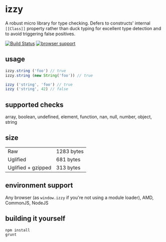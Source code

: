 # izzy

A robust micro library for type checking. Defers to constructs' internal `[[Class]]` property rather than duck typing for excellent type detection and to avoid triggering false positives.

[![Build Status](https://travis-ci.org/eighttrackmind/izzy.png)](https://travis-ci.org/eighttrackmind/izzy.png)
[![browser support](https://ci.testling.com/eighttrackmind/izzy.png)](https://ci.testling.com/eighttrackmind/izzy)

## usage

```js
izzy.string ('foo') // true
izzy.string (new String('foo')) // true

izzy ('string', 'foo') // true
izzy ('string', 42) // false
```

## supported checks

array, boolean, undefined, element, function, nan, null, number, object, string

## size

|						|				|
|-----------------------|---------------|
| Raw					| 1283 bytes	|
| Uglified				| 681 bytes		|
| Uglified + gzipped	| 313 bytes		|

## environment support

Any browser (as `window.izzy` if you're not using a module loader), AMD, CommonJS, NodeJS

## building it yourself

```bash
npm install
grunt
```